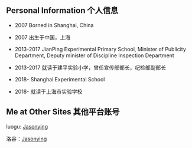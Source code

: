 ## Personal Information 个人信息

- 2007 Borned in Shanghai, China

- 2007 出生于中国，上海

- 2013-2017 JianPing Experimental Primary School, Minister of Publicity Department, Deputy minister of Discipline Inspection Department

- 2013-2017 就读于建平实验小学，曾任宣传部部长，纪检部副部长

- 2018- Shanghai Experimental School

- 2018- 就读于上海市实验学校

## Me at Other Sites 其他平台账号

luogu: [Jasonying](https://www.luogu.com.cn/user/290524)

洛谷：[Jasonying](https://www.luogu.com.cn/user/290524)
